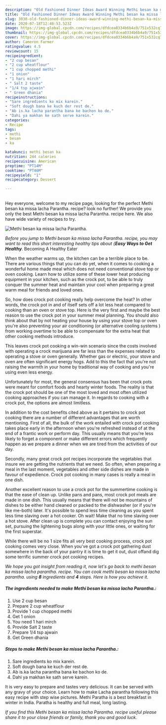 ```yaml
---
description: "Old Fashioned Dinner Ideas Award Winning Methi besan ka missa lacha Parantha."
title: "Old Fashioned Dinner Ideas Award Winning Methi besan ka missa lacha Parantha."
slug: 3030-old-fashioned-dinner-ideas-award-winning-methi-besan-ka-missa-lacha-parantha
date: 2020-07-18T12:40:53.523Z
image: https://img-global.cpcdn.com/recipes/dfdcea0334b6b4a9/751x532cq70/methi-besan-ka-missa-lacha-parantha-recipe-main-photo.jpg
thumbnail: https://img-global.cpcdn.com/recipes/dfdcea0334b6b4a9/751x532cq70/methi-besan-ka-missa-lacha-parantha-recipe-main-photo.jpg
cover: https://img-global.cpcdn.com/recipes/dfdcea0334b6b4a9/751x532cq70/methi-besan-ka-missa-lacha-parantha-recipe-main-photo.jpg
author: Cameron Farmer
ratingvalue: 4.5
reviewcount: 15
recipeingredient:
- "2 cup besan"
- "2 cup wheatflour"
- "1 cup chopped methi"
- "1 onion"
- "1 hari mirch"
- " Salt 2 taste"
- "1/4 tsp ajwain"
- " Green dhania"
recipeinstructions:
- "Sare ingredients ko mix karein."
- "Soft dough bana ke kuch der rest de."
- "Ab is.ka lacha parantha bana ke bachon ko de."
- "Dahi ya makhan ke sath serve karein."
categories:
- Recipe
tags:
- methi
- besan
- ka

katakunci: methi besan ka 
nutrition: 244 calories
recipecuisine: American
preptime: "PT14M"
cooktime: "PT46M"
recipeyield: "1"
recipecategory: Dessert

---
```

<br>
Hey everyone, welcome to my recipe page, looking for the perfect Methi besan ka missa lacha Parantha. recipe? look no further! We provide you only the best Methi besan ka missa lacha Parantha. recipe here. We also have wide variety of recipes to try.
<br>


![Methi besan ka missa lacha Parantha.](https://img-global.cpcdn.com/recipes/dfdcea0334b6b4a9/751x532cq70/methi-besan-ka-missa-lacha-parantha-recipe-main-photo.jpg)

<i>Before you jump to Methi besan ka missa lacha Parantha. recipe, you may want to read this short interesting healthy tips about {<strong>Easy Ways to Get Healthy</strong>.</i>
Becoming A Healthy Eater


When the weather warms up, the kitchen can be a terrible place to be. There are various things that you can do yet, when it comes to cooking a wonderful home made meal which does not need conventional stove top or oven cooking. Learn how to utilize some of these lower heat producing equipment in your kitchen, such as the crock pot, to be able to truly conquer the summer heat and maintain your cool when preparing a great warm meal for friends and loved ones.

So, how does crock pot cooking really help overcome the heat? In other words, the crock pot in and of itself sets off a lot less heat compared to cooking than an oven or stove top. Here is the very first and maybe the best reason to use the crock pot in your summer meal planning. You should also think about that by not heating your house by using your stove top or oven you're also preventing your air conditioning (or alternative cooling systems ) from working overtime to be able to compensate for the extra heat that other cooking methods introduce.

This leaves crock pot cooking a win-win scenario since the costs involved with operating a crock marijuana are far less than the expenses related to operating a stove or oven generally. Whether gas or electric, your stove and oven are often significant energy hogs. Add to this the fact that you're not raising the warmth in your home by traditional way of cooking and you're using even less energy.

Unfortunately for most, the general consensus has been that crock pots were meant for comfort foods and hearty winter foods.  The reality is that the crock pot should be one of the most loved and most often utilized cooking approaches if you can manage it. In regards to cooking with a crock pot, the options are almost limitless.  



In addition to the cost benefits cited above as it pertains to crock pot cooking there are a number of different advantages that are worth mentioning. First of all, the bulk of the work entailed with crock pot cooking takes place early in the afternoon when you're refreshed instead of at the end of a frantic work or perform day. This usually means that you're less likely to forget a component or make different errors which frequently happen as we prepare a dinner when we are tired from the activities of our day.

Secondly, many great crock pot recipes incorporate the vegetables that insure we are getting the nutrients that we need. So often, when preparing a meal in the last moment, vegetables and other side dishes are made in favour of expedience. Crock pot cooking in many cases is really a meal in one dish.

Another excellent reason to use a crock pot for the summertime cooking is that the ease of clean up.  Unlike pans and pans, most crock pot meals are made in one dish. This usually means that there will not be mountains of dishes to be either hand cleaned or packed to the dishwasher (or if you're like me-both) later. It's possible to spend less time cleaning as you spent less time slaving over a hot cooker. Oh wait! Make that no time slaving over a hot stove. After clean up is complete you can contact enjoying the sun set, pursuing the lightening bugs along with your little ones, or waiting for the first superstar.

While there will be no 1 size fits all very best cooking process, crock pot cooking comes very close. When you've got a crock pot gathering dust somewhere in the back of your pantry it is time to get it out, dust offand dig some terrific summer crock pot cooking recipes.


<i>We hope you got insight from reading it, now let's go back to methi besan ka missa lacha parantha. recipe. You can cook methi besan ka missa lacha parantha. using <strong>8</strong> ingredients and <strong>4</strong> steps. Here is how you achieve it.
</i>

##### The ingredients needed to make Methi besan ka missa lacha Parantha.:

1. Use 2 cup besan
1. Prepare 2 cup wheatflour
1. Provide 1 cup chopped methi
1. Get 1 onion
1. You need 1 hari mirch
1. Provide  Salt 2 taste
1. Prepare 1/4 tsp ajwain
1. Get  Green dhania


##### Steps to make Methi besan ka missa lacha Parantha.:

1. Sare ingredients ko mix karein.
1. Soft dough bana ke kuch der rest de.
1. Ab is.ka lacha parantha bana ke bachon ko de.
1. Dahi ya makhan ke sath serve karein.


It is very easy to prepare and tastes very delicious. It can be served with any gravy of your choice. Learn how to make Lacha parantha following this easy recipe with step wise pictures. Methi Paratha is a best breakfast in winter in India. Paratha is healthy and full meal, long lasting. 

<i>If you find this Methi besan ka missa lacha Parantha. recipe useful please share it to your close friends or family, thank you and good luck.</i>
